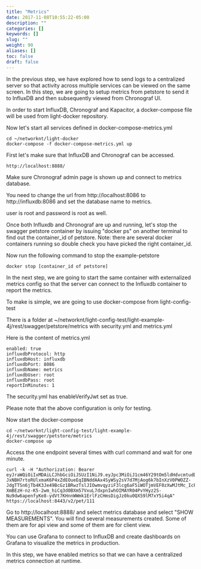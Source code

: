 ```yaml
---
title: "Metrics"
date: 2017-11-08T10:55:22-05:00
description: ""
categories: []
keywords: []
slug: ""
weight: 90
aliases: []
toc: false
draft: false
---
```


In the previous step, we have explored how to send logs to a centralized server so
that activity across multiple services can be viewed on the same screen. In this
step, we are going to setup metrics from petstore to send it to InfluxDB and then
subsequently viewed from Chronograf UI.

In order to start InfluxDB, Chronograf and Kapacitor, a docker-compose file will be 
used from light-docker repository. 

Now let's start all services defined in docker-compose-metrics.yml

```
cd ~/networknt/light-docker
docker-compose -f docker-compose-metrics.yml up
```

First let's make sure that InfluxDB and Chronograf can be accessed.

```
http://localhost:8888/
```

Make sure Chronograf admin page is shown up and connect to metrics database.

You need to change the url from http://localhost:8086 to http://influxdb:8086 and
set the database name to metrics. 

user is root and password is root as well. 

Once both Influxdb and Chronograf are up and running, let's stop the swagger petstore
container by issuing "docker ps" on another terminal to find out the container_id of
petstore. Note: there are several docker containers running so double check you have 
picked the right container_id.

Now run the following command to stop the example-petstore

```
docker stop [container_id of petstore]
```

In the next step, we are going to start the same container with externalized metrics
config so that the server can connect to the Influxdb container to report the metrics.

To make is simple, we are going to use docker-compose from light-config-test 

There is a folder at ~/networknt/light-config-test/light-example-4j/rest/swagger/petstore/metrics
with security.yml and metrics.yml

Here is the content of metrics.yml

```
enabled: true
influxdbProtocol: http
influxdbHost: influxdb
influxdbPort: 8086
influxdbName: metrics
influxdbUser: root
influxdbPass: root
reportInMinutes: 1
```

The security.yml has enableVerifyJwt set as true. 

Please note that the above configuration is only for testing. 

Now start the docker-compose 

```
cd ~/networknt/light-config-test/light-example-4j/rest/swagger/petstore/metrics
docker-compose up
```
Access the one endpoint several times with curl command and wait for one minute.

```
curl -k -H "Authorization: Bearer eyJraWQiOiIxMDAiLCJhbGciOiJSUzI1NiJ9.eyJpc3MiOiJ1cm46Y29tOm5ldHdvcmtudDpvYXV0aDI6djEiLCJhdWQiOiJ1cm46Y29tLm5ldHdvcmtudCIsImV4cCI6MTc5NDg3MzA1MiwianRpIjoiSjFKdmR1bFFRMUF6cjhTNlJueHEwQSIsImlhdCI6MTQ3OTUxMzA1MiwibmJmIjoxNDc5NTEyOTMyLCJ2ZXJzaW9uIjoiMS4wIiwidXNlcl9pZCI6InN0ZXZlIiwidXNlcl90eXBlIjoiRU1QTE9ZRUUiLCJjbGllbnRfaWQiOiJmN2Q0MjM0OC1jNjQ3LTRlZmItYTUyZC00YzU3ODc0MjFlNzIiLCJzY29wZSI6WyJ3cml0ZTpwZXRzIiwicmVhZDpwZXRzIl19.gUcM-JxNBH7rtoRUlxmaK6P4xZdEOueEqIBNddAAx4SyWSy2sV7d7MjAog6k7bInXzV0PWOZZ-JdgTTSn6jTb4K3Je49BcGz1BRwzTslJIOwmvqyziF3lcg6aF5iWOTjmVEF0zXwMJtMc_IcF9FAA8iQi2s5l0DYgkMrjkQ3fBhWnopgfkzjbCuZU2mHDSQ6DJmomWpnE9hDxBp_lGjsQ73HWNNKN-XmBEzH-nz-K5-2wm_hiCq3d0BXm57VxuL7dxpnIwhOIMAYR04PvYHyz2S-Nu9dw6apenfyKe8-ydVt7KHnnWWmk1ErlFzCHmsDigJz0ku0QX59lM7xY5i4qA" https://localhost:8443/v2/pet/111
```

Go to http://localhost:8888/ and select metrics database and select "SHOW MEASUREMENTS". 
You will find several measurements created. Some of them are for api view and some of them
are for client view. 

You can use Grafana to connect to InfluxDB and create dashboards on Grafana to visualize
the metrics in production. 

In this step, we have enabled metrics so that we can have a centralized metrics connection
at runtime. 


